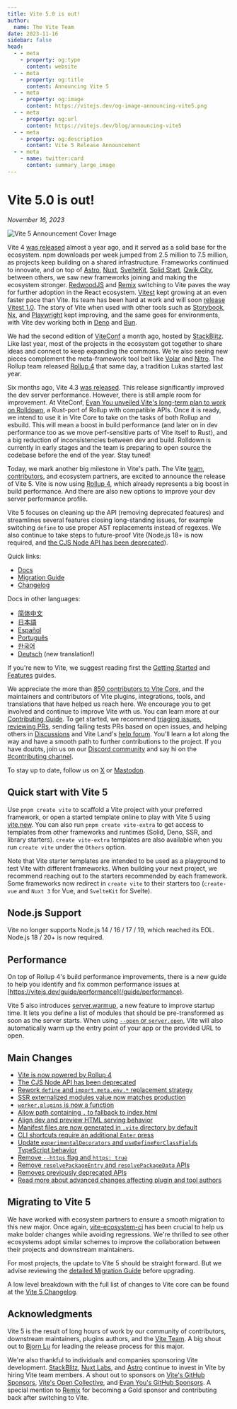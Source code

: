 ```yaml
---
title: Vite 5.0 is out!
author:
  name: The Vite Team
date: 2023-11-16
sidebar: false
head:
  - - meta
    - property: og:type
      content: website
  - - meta
    - property: og:title
      content: Announcing Vite 5
  - - meta
    - property: og:image
      content: https://vitejs.dev/og-image-announcing-vite5.png
  - - meta
    - property: og:url
      content: https://vitejs.dev/blog/announcing-vite5
  - - meta
    - property: og:description
      content: Vite 5 Release Announcement
  - - meta
    - name: twitter:card
      content: summary_large_image
---
```


# Vite 5.0 is out!

_November 16, 2023_

![Vite 5 Announcement Cover Image](/og-image-announcing-vite5.png)

Vite 4 [was released](./announcing-vite4.md) almost a year ago, and it served as a solid base for the ecosystem. npm downloads per week jumped from 2.5 million to 7.5 million, as projects keep building on a shared infrastructure. Frameworks continued to innovate, and on top of [Astro](https://astro.build/), [Nuxt](https://nuxt.com/), [SvelteKit](https://kit.svelte.dev/), [Solid Start](https://www.solidjs.com/blog/introducing-solidstart), [Qwik City](https://qwik.builder.io/qwikcity/overview/), between others, we saw new frameworks joining and making the ecosystem stronger. [RedwoodJS](https://redwoodjs.com/) and [Remix](https://remix.run/) switching to Vite paves the way for further adoption in the React ecosystem. [Vitest](https://vitest.dev) kept growing at an even faster pace than Vite. Its team has been hard at work and will soon [release Vitest 1.0](https://github.com/vitest-dev/vitest/issues/3596). The story of Vite when used with other tools such as [Storybook](https://storybook.js.org), [Nx](https://nx.dev), and [Playwright](https://playwright.dev) kept improving, and the same goes for environments, with Vite dev working both in [Deno](https://deno.com) and [Bun](https://bun.sh).

We had the second edition of [ViteConf](https://viteconf.org/23/replay) a month ago, hosted by [StackBlitz](https://stackblitz.com). Like last year, most of the projects in the ecosystem got together to share ideas and connect to keep expanding the commons. We're also seeing new pieces complement the meta-framework tool belt like [Volar](https://volarjs.dev/) and [Nitro](https://nitro.unjs.io/). The Rollup team released [Rollup 4](https://rollupjs.org) that same day, a tradition Lukas started last year.

Six months ago, Vite 4.3 [was released](./announcing-vite4.md). This release significantly improved the dev server performance. However, there is still ample room for improvement. At ViteConf, [Evan You unveiled Vite's long-term plan to work on Rolldown](https://www.youtube.com/watch?v=hrdwQHoAp0M), a Rust-port of Rollup with compatible APIs. Once it is ready, we intend to use it in Vite Core to take on the tasks of both Rollup and esbuild. This will mean a boost in build performance (and later on in dev performance too as we move perf-sensitive parts of Vite itself to Rust), and a big reduction of inconsistencies between dev and build. Rolldown is currently in early stages and the team is preparing to open source the codebase before the end of the year. Stay tuned!

Today, we mark another big milestone in Vite's path. The Vite [team](/team), [contributors](https://github.com/vitejs/vite/graphs/contributors), and ecosystem partners, are excited to announce the release of Vite 5. Vite is now using [Rollup 4](https://github.com/vitejs/vite/pull/14508), which already represents a big boost in build performance. And there are also new options to improve your dev server performance profile.

Vite 5 focuses on cleaning up the API (removing deprecated features) and streamlines several features closing long-standing issues, for example switching `define` to use proper AST replacements instead of regexes. We also continue to take steps to future-proof Vite (Node.js 18+ is now required, and [the CJS Node API has been deprecated](/guide/migration#deprecate-cjs-node-api)).

Quick links:

- [Docs](/)
- [Migration Guide](/guide/migration)
- [Changelog](https://github.com/vitejs/vite/blob/main/packages/vite/CHANGELOG.md#500-2023-11-16)

Docs in other languages:

- [简体中文](https://cn.vitejs.dev/)
- [日本語](https://ja.vitejs.dev/)
- [Español](https://es.vitejs.dev/)
- [Português](https://pt.vitejs.dev/)
- [한국어](https://ko.vitejs.dev/)
- [Deutsch](https://de.vitejs.dev/) (new translation!)

If you're new to Vite, we suggest reading first the [Getting Started](/guide/) and [Features](/guide/features) guides.

We appreciate the more than [850 contributors to Vite Core](https://github.com/vitejs/vite/graphs/contributors), and the maintainers and contributors of Vite plugins, integrations, tools, and translations that have helped us reach here. We encourage you to get involved and continue to improve Vite with us. You can learn more at our [Contributing Guide](https://github.com/vitejs/vite/blob/main/CONTRIBUTING.md). To get started, we recommend [triaging issues](https://github.com/vitejs/vite/issues), [reviewing PRs](https://github.com/vitejs/vite/pulls), sending failing tests PRs based on open issues, and helping others in [Discussions](https://github.com/vitejs/vite/discussions) and Vite Land's [help forum](https://discord.com/channels/804011606160703521/1019670660856942652). You'll learn a lot along the way and have a smooth path to further contributions to the project. If you have doubts, join us on our [Discord community](http://chat.vitejs.dev/) and say hi on the [#contributing channel](https://discord.com/channels/804011606160703521/804439875226173480).

To stay up to date, follow us on [X](https://twitter.com/vite_js) or [Mastodon](https://webtoo.ls/@vite).

## Quick start with Vite 5

Use `pnpm create vite` to scaffold a Vite project with your preferred framework, or open a started template online to play with Vite 5 using [vite.new](https://vite.new). You can also run `pnpm create vite-extra` to get access to templates from other frameworks and runtimes (Solid, Deno, SSR, and library starters). `create vite-extra` templates are also available when you run `create vite` under the `Others` option.

Note that Vite starter templates are intended to be used as a playground to test Vite with different frameworks. When building your next project, we recommend reaching out to the starters recommended by each framework. Some frameworks now redirect in `create vite` to their starters too (`create-vue` and `Nuxt 3` for Vue, and `SvelteKit` for Svelte).

## Node.js Support

Vite no longer supports Node.js 14 / 16 / 17 / 19, which reached its EOL. Node.js 18 / 20+ is now required.

## Performance

On top of Rollup 4's build performance improvements, there is a new guide to help you identify and fix common performance issues at [https://vitejs.dev/guide/performance](/guide/performance).

Vite 5 also introduces [server.warmup](/guide/performance.html#warm-up-frequently-used-files), a new feature to improve startup time. It lets you define a list of modules that should be pre-transformed as soon as the server starts. When using [`--open` or `server.open`](/config/server-options.html#server-open), Vite will also automatically warm up the entry point of your app or the provided URL to open.

## Main Changes

- [Vite is now powered by Rollup 4](/guide/migration#rollup-4)
- [The CJS Node API has been deprecated](/guide/migration#deprecate-cjs-node-api)
- [Rework `define` and `import.meta.env.*` replacement strategy](/guide/migration#rework-define-and-import-meta-env-replacement-strategy)
- [SSR externalized modules value now matches production](/guide/migration#ssr-externalized-modules-value-now-matches-production)
- [`worker.plugins` is now a function](/guide/migration#worker-plugins-is-now-a-function)
- [Allow path containing `.` to fallback to index.html](/guide/migration#allow-path-containing-to-fallback-to-index-html)
- [Align dev and preview HTML serving behavior](/guide/migration#align-dev-and-preview-html-serving-behaviour)
- [Manifest files are now generated in `.vite` directory by default](/guide/migration#manifest-files-are-now-generated-in-vite-directory-by-default)
- [CLI shortcuts require an additional `Enter` press](/guide/migration#cli-shortcuts-require-an-additional-enter-press)
- [Update `experimentalDecorators` and `useDefineForClassFields` TypeScript behavior](/guide/migration#update-experimentaldecorators-and-usedefineforclassfields-typescript-behaviour)
- [Remove `--https` flag and `https: true`](/guide/migration#remove-https-flag-and-https-true)
- [Remove `resolvePackageEntry` and `resolvePackageData` APIs](/guide/migration#remove-resolvepackageentry-and-resolvepackagedata-apis)
- [Removes previously deprecated APIs](/guide/migration#removed-deprecated-apis)
- [Read more about advanced changes affecting plugin and tool authors](/guide/migration#advanced)

## Migrating to Vite 5

We have worked with ecosystem partners to ensure a smooth migration to this new major. Once again, [vite-ecosystem-ci](https://www.youtube.com/watch?v=7L4I4lDzO48) has been crucial to help us make bolder changes while avoiding regressions. We're thrilled to see other ecosystems adopt similar schemes to improve the collaboration between their projects and downstream maintainers.

For most projects, the update to Vite 5 should be straight forward. But we advise reviewing the [detailed Migration Guide](/guide/migration) before upgrading.

A low level breakdown with the full list of changes to Vite core can be found at the [Vite 5 Changelog](https://github.com/vitejs/vite/blob/main/packages/vite/CHANGELOG.md#500-2023-11-16).

## Acknowledgments

Vite 5 is the result of long hours of work by our community of contributors, downstream maintainers, plugins authors, and the [Vite Team](/team). A big shout out to [Bjorn Lu](https://twitter.com/bluwyoo) for leading the release process for this major.

We're also thankful to individuals and companies sponsoring Vite development. [StackBlitz](https://stackblitz.com/), [Nuxt Labs](https://nuxtlabs.com/), and [Astro](https://astro.build) continue to invest in Vite by hiring Vite team members. A shout out to sponsors on [Vite's GitHub Sponsors](https://github.com/sponsors/vitejs), [Vite's Open Collective](https://opencollective.com/vite), and [Evan You's GitHub Sponsors](https://github.com/sponsors/yyx990803). A special mention to [Remix](https://remix.run/) for becoming a Gold sponsor and contributing back after switching to Vite.
